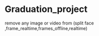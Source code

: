 # Graduation_project
remove any image or video from (split face ,frame_realtime,frames_offline,realtime)
